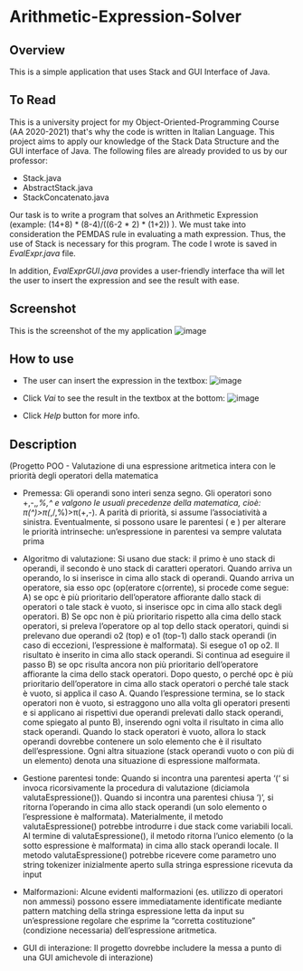 # Arithmetic-Expression-Solver

## Overview
This is a simple application that uses Stack and GUI Interface of Java. 

## To Read
This is a university project for my Object-Oriented-Programming Course (AA 2020-2021) that's why the code is written in Italian Language. This project aims to apply our knowledge of the Stack Data Structure and the GUI interface of Java. The following files are already provided to us by our professor: 
  * Stack.java
  * AbstractStack.java
  * StackConcatenato.java
  
Our task is to write a program that solves an Arithmetic Expression (example: (14+8) * (8-4)/((6-2 * 2) * (1+2)) ). 
We must take into consideration the PEMDAS rule in evaluating a math expression. Thus, the use of Stack is necessary for this program. The code I wrote is saved in _EvalExpr.java_ file.

In addition, _EvalExprGUI.java_ provides a user-friendly interface tha will let the user to insert the expression and see the result with ease.

## Screenshot
This is the screenshot of the my application
 ![image](https://user-images.githubusercontent.com/77573528/196045918-3c7d4e37-c524-46d5-be5a-1555b7323d13.png)


## How to use
* The user can insert the expression in the textbox:
 ![image](https://user-images.githubusercontent.com/77573528/196045959-e444eed5-f736-4703-8841-36e2250239ff.png)
  
* Click _Vai_ to see the result in the textbox at the bottom:
 ![image](https://user-images.githubusercontent.com/77573528/196046004-d212ca5c-e372-4035-b6ee-f7d3488a01f0.png)
  
* Click _Help_ button for more info.


## Description
(Progetto POO - Valutazione di una espressione aritmetica intera con le priorità degli operatori della 
matematica
   * Premessa: Gli operandi sono interi senza segno. Gli operatori sono +,-,*,%,^ e valgono le usuali precedenze
della matematica, cioè: π(^)>π(*,/,%)>π(+,-). A parità di priorità, si assume l’associatività a sinistra. 
Eventualmente, si possono usare le parentesi ( e ) per alterare le priorità intrinseche: 
un’espressione in parentesi va sempre valutata prima
   
  * Algoritmo di valutazione: Si usano due stack: il primo è uno stack di operandi, il secondo è uno stack di caratteri operatori. 
Quando arriva un operando, lo si inserisce in cima allo stack di operandi. Quando arriva un 
operatore, sia esso opc (op(eratore c(orrente), si procede come segue:
A) se opc è più prioritario dell’operatore affiorante dallo stack di operatori o tale stack è vuoto, si 
inserisce opc in cima allo stack degli operatori. 
B) Se opc non è più prioritario rispetto alla cima dello stack operatori, si preleva l’operatore op al 
top dello stack operatori, quindi si prelevano due operandi o2 (top) e o1 (top-1) dallo stack 
operandi (in caso di eccezioni, l’espressione è malformata). Si esegue o1 op o2. Il risultato è 
inserito in cima allo stack operandi. Si continua ad eseguire il passo B) se opc risulta ancora non 
più prioritario dell’operatore affiorante la cima dello stack operatori. Dopo questo, o perché opc 
è più prioritario dell’operatore in cima allo stack operatori o perché tale stack è vuoto, si applica 
il caso A.
Quando l’espressione termina, se lo stack operatori non è vuoto, si estraggono uno alla volta gli 
operatori presenti e si applicano ai rispettivi due operandi prelevati dallo stack operandi, come 
spiegato al punto B), inserendo ogni volta il risultato in cima allo stack operandi.
Quando lo stack operatori è vuoto, allora lo stack operandi dovrebbe contenere un solo elemento 
che è il risultato dell’espressione. Ogni altra situazione (stack operandi vuoto o con più di un 
elemento) denota una situazione di espressione malformata.
   
   * Gestione parentesi tonde: Quando si incontra una parentesi aperta ‘(‘ si invoca ricorsivamente la procedura di valutazione 
(diciamola valutaEspressione()). Quando si incontra una parentesi chiusa ‘)’, si ritorna l’operando in 
cima allo stack operandi (un solo elemento o l’espressione è malformata).
Materialmente, il metodo valutaEspressione() potrebbe introdurre i due stack come variabili locali. 
Al termine di valutaEspressione(), il metodo ritorna l’unico elemento (o la sotto espressione è 
malformata) in cima allo stack operandi locale.
Il metodo valutaEspressione() potrebbe ricevere come parametro uno string tokenizer inizialmente 
aperto sulla stringa espressione ricevuta da input
   
  *  Malformazioni: Alcune evidenti malformazioni (es. utilizzo di operatori non ammessi) possono essere 
immediatamente identificate mediante pattern matching della stringa espressione letta da input su 
un’espressione regolare che esprime la “corretta costituzione” (condizione necessaria) 
dell’espressione aritmetica.
   
   * GUI di interazione: Il progetto dovrebbe includere la messa a punto di una GUI amichevole di interazione)
